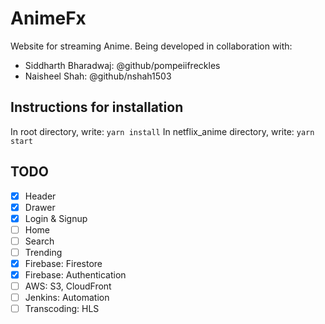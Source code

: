 # AnimeFx
Website for streaming Anime.
Being developed in collaboration with:
- Siddharth Bharadwaj: @github/pompeiifreckles
- Naisheel Shah: @github/nshah1503

## Instructions for installation
In root directory, write: ```yarn install```
In netflix_anime directory, write: ```yarn start```


## TODO

- [x] Header
- [x] Drawer
- [x] Login & Signup
- [ ] Home
- [ ] Search
- [ ] Trending
- [x] Firebase: Firestore
- [x] Firebase: Authentication
- [ ] AWS: S3, CloudFront
- [ ] Jenkins: Automation
- [ ] Transcoding: HLS
